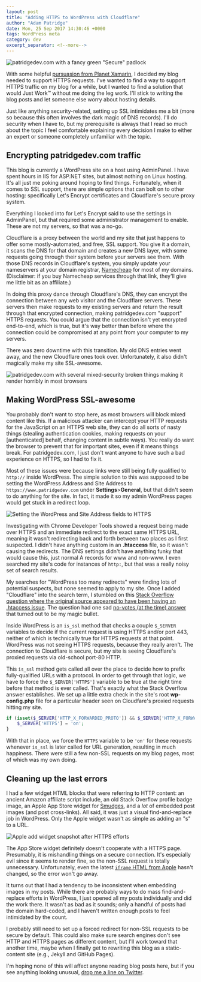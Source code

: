 ```yaml
---
layout: post
title: "Adding HTTPS to WordPress with Cloudflare"
author: "Adam Patridge"
date: Mon, 25 Sep 2017 14:30:46 +0000
tags: WordPress meta
category: dev
excerpt_separator: <!--more-->
---
```


![patridgedev.com with a fancy green "Secure" padlock](/wp-content/uploads/2017/09/patridgedev-chrome-https-secure-and-happy.png)

With some helpful [pursuasion from Planet Xamarin](https://github.com/planetxamarin/planetxamarin/issues/334), I decided my blog needed to support HTTPS requests. I've wanted to find a way to support HTTPS traffic on my blog for a while, but I wanted to find a solution that would Just Work™ without me doing the leg work. I'll stick to writing the blog posts and let someone else worry about hosting details.

Just like anything security-related, setting up SSL intimidates me a bit (more so because this often involves the dark magic of DNS records). I'll do security when I have to, but my prerequisite is always that I read so much about the topic I feel comfortable explaining every decision I make to either an expert or someone completely unfamiliar with the topic.

<!--more-->

## Encrypting patridgedev.com traffic

This blog is currently a WordPress site on a host using AdminPanel. I have spent hours in IIS for ASP.NET sites, but almost nothing on Linux hosting. It's all just me poking around hoping to find things. Fortunately, when it comes to SSL support, there are simple options that can bolt on to other hosting: specifically Let's Encrypt certificates and Cloudflare's secure proxy system.

Everything I looked into for Let's Encrypt said to use the settings in AdminPanel, but that required some administrator management to enable. These are not my servers, so that was a no-go.

Cloudflare is a proxy between the world and my site that just happens to offer some mostly-automated, and free, SSL support. You give it a domain, it scans the DNS for that domain and creates a new DNS layer, with some requests going through their system before your servers see them. With those DNS records in Cloudflare's system, you simply update your nameservers at your domain registrar, [Namecheap](…) for most of my domains. (Disclaimer: if you buy Namecheap services through that link, they'll give me little bit as an affiliate.)

In doing this proxy dance through Cloudflare's DNS, they can encrypt the connection between any web visitor and the Cloudflare servers. These servers then make requests to my existing servers and return the result through that encrypted connection, making patridgedev.com "support" HTTPS requests. You could argue that the connection isn't yet encrypted end-to-end, which is true, but it's way better than before where the connection could be compromised at any point from your computer to my servers.

There was zero downtime with this transition. My old DNS entries went away, and the new Cloudflare ones took over. Unfortunately, it also didn't magically make my site SSL-awesome.

![patridgedev.com with several mixed-security broken things making it render horribly in most browsers](/wp-content/uploads/2017/09/patridgedev-https-but-broken-styles-and-scripts.png)

## Making WordPress SSL-awesome

You probably don't want to stop here, as most browsers will block mixed content like this. If a malicious attacker can intercept your HTTP requests for the JavaScript on an HTTPS web site, they can do all sorts of nasty things (stealing authentication cookies, making requests on your [authenticated] behalf, changing content in subtle ways). You really do want the browser to prevent that for important sites, even if it means things break. For patridgedev.com, I just don't want anyone to have such a bad experience on HTTPS, so I had to fix it.

Most of these issues were because links were still being fully qualified to `http://` inside WordPress. The simple solution to this was supposed to be setting the WordPress Address and Site Address to `https://www.patridgedev.com` under **Settings**>**General**, but that didn't seem to do anything for the site. In fact, it made it so my admin WordPress pages would get stuck in a redirect loop.

![Setting the WordPress and Site Address fields to HTTPS](/wp-content/uploads/2017/09/wordpress-set-site-address.png)

Investigating with Chrome Developer Tools showed a request being made over HTTPS and an immediate redirect to the exact same HTTPS URL, meaning it wasn't redirecting back and forth between two places as I first suspected. I didn't have anything custom in an **.htaccess** file, so it wasn't causing the redirects. The DNS settings didn't have anything funky that would cause this, just normal A records for www and non-www. I even searched my site's code for instances of `http:`, but that was a really noisy set of search results.

My searches for "WordPress too many redirects" were finding lots of potential suspects, but none seemed to apply to my site. Once I added "Cloudflare" into the search term, I stumbled on this [Stack Overflow question where the original source appeared to have been having an .htaccess issue](https://stackoverflow.com/q/32642876/48700). The question had one sad [no-votes (at the time) answer](https://stackoverflow.com/a/38614655/48700) that turned out to be my magic bullet.

Inside WordPress is an `is_ssl` method that checks a couple `$_SERVER` variables to decide if the current request is using HTTPS and/or port 443, neither of which is technically true for HTTPS requests at that point. WordPress was not seeing HTTPS requests, because they really aren't. The connection to Cloudflare is secure, but my site is seeing Cloudflare's proxied requests via old-school port-80 HTTP. 

This `is_ssl` method gets called all over the place to decide how to prefix fully-qualified URLs with a protocol. In order to get through that logic, we have to force the `$_SERVER['HTTPS']` variable to be true at the right time before that method is ever called. That's exactly what the Stack Overflow answer establishes. We set up a little extra check in the site's root **wp-config.php** file for a particular header seen on Cloudfare's proxied requests hitting my site.

```php
if (isset($_SERVER['HTTP_X_FORWARDED_PROTO']) && $_SERVER['HTTP_X_FORWARDED_PROTO'] == 'https') {
    $_SERVER['HTTPS'] = 'on';
}
```

With that in place, we force the `HTTPS` variable to be `'on'` for these requests whenever `is_ssl` is later called for URL generation, resulting in much happiness. There were still a few non-SSL requests on my blog pages, most of which was my own doing.

## Cleaning up the last errors

I had a few widget HTML blocks that were referring to HTTP content: an ancient Amazon affiliate script include, an old Stack Overflow profile badge image, an Apple App Store widget for [Smudges](http://pdev.co/smudges_ios), and a _lot_ of embedded post images (and post cross-links). All said, it was just a visual find-and-replace job in WordPress. Only the Apple widget wasn't as simple as adding an "s" to a URL.

![Apple add widget snapshot after HTTPS efforts](/wp-content/uploads/2017/09/app-store-widget-smudges.png)

The App Store widget definitely doesn't cooperate with a HTTPS page. Presumably, it is mishandling things on a secure connection. It's especially evil since it seems to render fine, so the non-SSL request is totally unnecessary. Unfortunately, even the latest [`iframe` HTML from Apple](https://widgets.itunes.apple.com/) hasn't changed, so the error won't go away.

It turns out that I had a tendency to be inconsistent when embedding images in my posts. While there are probably ways to do mass find-and-replace efforts in WordPress, I just opened all my posts individually and did the work there. It wasn't as bad as it sounds; only a handful of posts had the domain hard-coded, and I haven't written enough posts to feel intimidated by the count.

I probably still need to set up a forced redirect for non-SSL requests to be secure by default. This could also make sure search engines don't see HTTP and HTTPS pages as different content, but I'll work toward that another time, maybe when I finally get to rewriting this blog as a static-content site (e.g., Jekyll and GitHub Pages).

I'm hoping none of this will affect anyone reading blog posts here, but if you see anything looking unusual, [drop me a line on Twitter](https://twitter.com/patridgedev).
